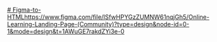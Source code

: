 [# Figma-to-HTML](https://www.figma.com/file/lSfwHPYGzZUMNW61nqjGh5/Online-Learning-Landing-Page-(Community)?type=design&node-id=0-1&mode=design&t=1AWuGE7rakdZYi3e-0)https://www.figma.com/file/lSfwHPYGzZUMNW61nqjGh5/Online-Learning-Landing-Page-(Community)?type=design&node-id=0-1&mode=design&t=1AWuGE7rakdZYi3e-0
